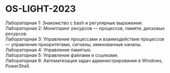 # OS-LIGHT-2023

Лабораторная 1: Знакомство с bash и регулярные выражения.<br> 
Лабораторная 2: Мониторинг ресурсов — процессов, памяти, дисковых ресурсов.<br> 
Лабораторная 3: Управление процессами и взаимодействие процессов — управление приоритетами, сигналы, именованные каналы.<br> 
Лабораторная 4: Управление памятью.<br> 
Лабораторная 5: Управление файлами и ссылками.<br> 
Лабораторная 6: Автоматизация задач администрирования в Windows, PowerShell.<br> 
